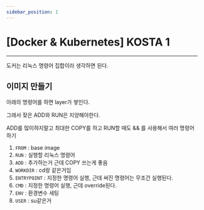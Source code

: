 ```yaml
---
sidebar_position: 1
---
```


# [Docker & Kubernetes] KOSTA 1
---

도커는 리눅스 명령어 집합이라 생각하면 된다.

## 이미지 만들기

아래의 명령어를 하면 layer가 쌓인다.

그래서 잦은 ADD와 RUN은 지양해야한다.

ADD를 많이하지말고 최대한 COPY를 하고 RUN할 때도 && 를 사용해서 여러 명령어 하기

1. `FROM` : base image 
2. `RUN` : 실행할 리눅스 명령어
3. `ADD` : 추가하는거 근데 COPY 쓰는게 좋음
4. `WORKDIR` : cd랑 같은거임
5. `ENTRYPOINT` : 지정한 명령어 실행, 근데 써진 명령어는 무조건 실행된다.
6. `CMD` : 지정한 명령어 실행, 근데 override된다.
7. `ENV` : 환경변수 세팅
8. `USER` : su같은거